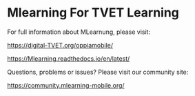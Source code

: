 Mlearning For TVET Learning
====================

For full information about MLearnung, please visit:

https://digital-TVET.org/oppiamobile/

https://Mlearning.readthedocs.io/en/latest/

Questions, problems or issues? Please visit our community site:

https://community.mlearning-mobile.org/

